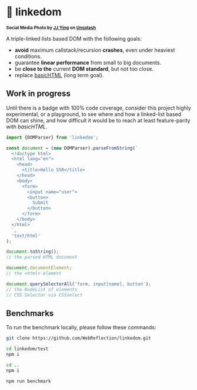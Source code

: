 # 🔗 linkedom

<sup>**Social Media Photo by [JJ Ying](https://unsplash.com/@jjying) on [Unsplash](https://unsplash.com/)**</sup>

A triple-linked lists based DOM with the following goals:

  * **avoid** maximum callstack/recursion **crashes**, even under heaviest conditions.
  * guarantee **linear performance** from small to big documents.
  * be **close to the** current **DOM standard**, but not too close.
  * replace [basicHTML](https://github.com/WebReflection/basicHTML#readme) (long term goal).

## Work in progress

Until there is a badge with 100% code coverage, consider this project highly experimental, or a playground, to see where and how a linked-list based DOM can shine, and how difficult it would be to reach at least feature-parity with *basicHTML*.

```js
import {DOMParser} from 'linkedom';

const document = (new DOMParser).parseFromString(`
  <!doctype html>
  <html lang="en">
    <head>
      <title>Hello SSR</title>
    </head>
    <body>
      <form>
        <input name="user">
        <button>
          Submit
        </button>
      </form>
    </body>
  </html>
  `,
  'text/html'
);

document.toString();
// the parsed HTML document

document.documentElement;
// the <html> element

document.querySelectorAll('form, input[name], button');
// the NodeList of elements
// CSS Selector via CSSselect
```

## Benchmarks

To run the benchmark locally, please follow these commands:

```sh
git clone https://github.com/WebReflection/linkedom.git

cd linkedom/test
npm i

cd ..
npm i

npm run benchmark
```
